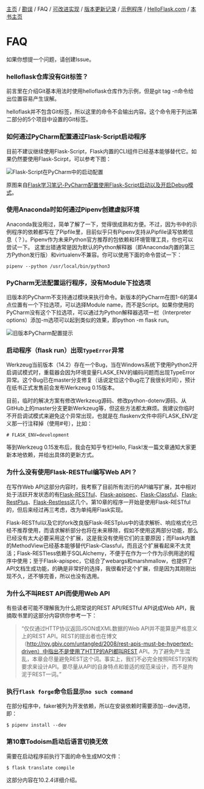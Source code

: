 [主页](https://github.com/greyli/helloflask)
/ [勘误](https://github.com/greyli/helloflask/blob/master/errata/errata.md)
/ FAQ
/ [可改进实现](https://github.com/greyli/helloflask/blob/master/improvement/improvement.md)
/ [版本更新记录](https://github.com/greyli/helloflask/blob/master/CHANGES.md)
/ [示例程序](https://github.com/greyli/helloflask/blob/master/demos/)
/ [HelloFlask.com](http://helloflask.com)
/ [本书主页](http://helloflask.com/book)

# FAQ

如果你想提一个问题，请创建Issue。

### helloflask仓库没有Git标签？

前言里在介绍Git基本用法时使用helloflask仓库作为示例，但是git tag -n命令给出位置容易产生误解。

helloflask并不包含Git标签，所以这里的命令不会输出内容。这个命令用于列出第二部分的5个项目中设置的Git标签。

### 如何通过PyCharm配置通过Flask-Script启动程序

目前不建议继续使用Flask-Script，Flask内置的CLI组件已经基本能够替代它。如果仍然要使用Flask-Scirpt，可以参考下图：

![Flask-Script在PyCharm中的启动配置](http://helloflask.com/images/pycharm-flask-script.png)

原图来自[Flask学习笔记-PyCharm配置使用Flask-Script启动以及开启Debug模式](https://my.oschina.net/ykbj/blog/618475)。

### 使用Anaconda时如何通过Pipenv创建虚拟环境

Anaconda我没用过，简单了解了一下，觉得很成熟和方便。不过，因为书中的示例程序的依赖都写在了Pipfile里，目前似乎只有Pipenv支持从Pipfile读写依赖信息（？）。Pipenv作为未来Python官方推荐的包依赖和环境管理工具，你也可以尝试一下。
这里出错通常是因为默认的Python解释器（即Anaconda内置的第三方Python发行版）和virtualenv不兼容。你可以使用下面的命令尝试一下：
```
pipenv --python /usr/local/bin/python3
```

### PyCharm无法配置运行程序，没有Module下拉选项

旧版本的PyCharm不支持通过模块来执行命令。新版本的PyCharm在图1-6的第4点位置有一个下拉选项，可以选择Module name，而不是Script。如果你使用的PyCharm没有这个下拉选项，可以通过为Python解释器选项一栏（Interpreter options）添加-m选项可以起到类似的效果，即python -m flask run。

![旧版本PyCharm配置提示](http://helloflask.com/images/pycharm-m.png)

### 启动程序（flask run）出现`TypeError`异常

Werkzeug当前版本（14.2）存在一个Bug，当在Windows系统下使用Python2开启调试模式时，重载器会因为环境变量FLASK_ENV的编码问题而出现TypeError异常。这个Bug已在master分支修复（话说定位这个Bug花了我很长时间），预计在纸书正式发售前会发布Werkzeug 0.15版本。

目前，临时的解决方案有修改Werkzeug源码、修改python-dotenv源码、从GitHub上的master分支更新Werkzeug等，但这些方法都太麻烦。我建议你临时不开启调试模式来避免这个异常出现，也就是在.flaskenv文件中将FLASK_ENV定义那一行注释掉（使用#号），比如：

```
# FLASK_ENV=development
```
等到Werkzeug 0.15发布后，我会在知乎专栏Hello, Flask!发一篇文章通知大家更新本地依赖，并给出具体的更新方式。

### 为什么没有使用Flask-RESTful编写Web API？

在写作Web API这部分内容时，我考察了目前所有流行的API编写扩展，其中相对处于活跃开发状态的有[Flask-RESTful](https://github.com/flask-restful/flask-restful)、[Flask-apispec](https://github.com/jmcarp/flask-apispec)、[Flask-Classful](https://github.com/teracyhq/flask-classful)、[Flask-RestPlus](https://github.com/noirbizarre/flask-restplus)、[Flask-Restless](https://github.com/jfinkels/flask-restless)这几个。第10章的程序一开始是使用Flask-RESTful的，但后来经过再三考虑，改为单纯用Flask实现。

Flask-RESTful以及它的fork改良版Flask-RESTplus中的请求解析、响应格式化已经不推荐使用，而请求解析部分也将在未来移除，假如不使用这两部分功能，那么已经没有太大必要采用这个扩展，这是我没有使用它们的主要原因；而Flask内置的MethodView已经基本能够替代Flask-Classful，而且这个扩展看起来不太灵活；Flask-RESTless依赖于SQLAlchemy，不便于在作为一个作为示例用途的程序中使用；至于Flask-apispec，它结合了webargs和marshmallow，也提供了API文档生成功能，的确是非常好的选择，我很看好这个扩展，但是因为其刚刚出现不久，还不够完善，所以也没有选用。

### 为什么不叫REST API而使用Web API
有些读者可能不理解我为什么把常说的REST API/RESTful API说成Web API，我摘取书里的这部分内容供你参考一下：

> “仅仅通过HTTP协议返回JSON或XML数据的Web API并不能算是严格意义上的REST API。REST的提出者也在博文（http://roy.gbiv.com/untangled/2008/rest-apis-must-be-hypertext-driven）中指出不是使用了HTTP的API都叫REST API。为了避免产生混乱，本章会尽量避免REST这个词。事实上，我们不必完全按照REST的架构要求来设计API。要尽量从API的自身特点和普适的规范来设计，而不是拘泥于REST一词。”


### 执行`flask forge`命令后显示`no such command`

在部分程序中，faker被列为开发依赖，所以在安装依赖时需要添加--dev选项，即：
```
$ pipenv install --dev
```

### 第10章Todoism启动后语言切换无效

需要在启动程序前执行下面的命令生成MO文件：
```
$ flask translate compile
```
这部分内容在10.2.4详细介绍。
